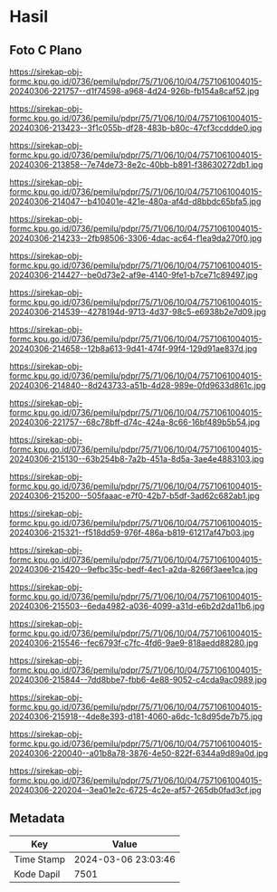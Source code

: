 # Hasil

## Foto C Plano

https://sirekap-obj-formc.kpu.go.id/0736/pemilu/pdpr/75/71/06/10/04/7571061004015-20240306-221757--d1f74598-a968-4d24-926b-fb154a8caf52.jpg

https://sirekap-obj-formc.kpu.go.id/0736/pemilu/pdpr/75/71/06/10/04/7571061004015-20240306-213423--3f1c055b-df28-483b-b80c-47cf3ccddde0.jpg

https://sirekap-obj-formc.kpu.go.id/0736/pemilu/pdpr/75/71/06/10/04/7571061004015-20240306-213858--7e74de73-8e2c-40bb-b891-f38630272db1.jpg

https://sirekap-obj-formc.kpu.go.id/0736/pemilu/pdpr/75/71/06/10/04/7571061004015-20240306-214047--b410401e-421e-480a-af4d-d8bbdc65bfa5.jpg

https://sirekap-obj-formc.kpu.go.id/0736/pemilu/pdpr/75/71/06/10/04/7571061004015-20240306-214233--2fb98506-3306-4dac-ac64-f1ea9da270f0.jpg

https://sirekap-obj-formc.kpu.go.id/0736/pemilu/pdpr/75/71/06/10/04/7571061004015-20240306-214427--be0d73e2-af9e-4140-9fe1-b7ce71c89497.jpg

https://sirekap-obj-formc.kpu.go.id/0736/pemilu/pdpr/75/71/06/10/04/7571061004015-20240306-214539--4278194d-9713-4d37-98c5-e6938b2e7d09.jpg

https://sirekap-obj-formc.kpu.go.id/0736/pemilu/pdpr/75/71/06/10/04/7571061004015-20240306-214658--12b8a613-9d41-474f-99f4-129d91ae837d.jpg

https://sirekap-obj-formc.kpu.go.id/0736/pemilu/pdpr/75/71/06/10/04/7571061004015-20240306-214840--8d243733-a51b-4d28-989e-0fd9633d861c.jpg

https://sirekap-obj-formc.kpu.go.id/0736/pemilu/pdpr/75/71/06/10/04/7571061004015-20240306-221757--68c78bff-d74c-424a-8c66-16bf489b5b54.jpg

https://sirekap-obj-formc.kpu.go.id/0736/pemilu/pdpr/75/71/06/10/04/7571061004015-20240306-215130--63b254b8-7a2b-451a-8d5a-3ae4e4883103.jpg

https://sirekap-obj-formc.kpu.go.id/0736/pemilu/pdpr/75/71/06/10/04/7571061004015-20240306-215200--505faaac-e7f0-42b7-b5df-3ad62c682ab1.jpg

https://sirekap-obj-formc.kpu.go.id/0736/pemilu/pdpr/75/71/06/10/04/7571061004015-20240306-215321--f518dd59-976f-486a-b819-61217af47b03.jpg

https://sirekap-obj-formc.kpu.go.id/0736/pemilu/pdpr/75/71/06/10/04/7571061004015-20240306-215420--9efbc35c-bedf-4ec1-a2da-8266f3aee1ca.jpg

https://sirekap-obj-formc.kpu.go.id/0736/pemilu/pdpr/75/71/06/10/04/7571061004015-20240306-215503--6eda4982-a036-4099-a31d-e6b2d2da11b6.jpg

https://sirekap-obj-formc.kpu.go.id/0736/pemilu/pdpr/75/71/06/10/04/7571061004015-20240306-215546--fec6793f-c7fc-4fd6-9ae9-818aedd88280.jpg

https://sirekap-obj-formc.kpu.go.id/0736/pemilu/pdpr/75/71/06/10/04/7571061004015-20240306-215844--7dd8bbe7-fbb6-4e88-9052-c4cda9ac0989.jpg

https://sirekap-obj-formc.kpu.go.id/0736/pemilu/pdpr/75/71/06/10/04/7571061004015-20240306-215918--4de8e393-d181-4060-a6dc-1c8d95de7b75.jpg

https://sirekap-obj-formc.kpu.go.id/0736/pemilu/pdpr/75/71/06/10/04/7571061004015-20240306-220040--a01b8a78-3876-4e50-822f-6344a9d89a0d.jpg

https://sirekap-obj-formc.kpu.go.id/0736/pemilu/pdpr/75/71/06/10/04/7571061004015-20240306-220204--3ea01e2c-6725-4c2e-af57-265db0fad3cf.jpg


## Metadata

| Key        | Value               |
| ---------- | ------------------- |
| Time Stamp | 2024-03-06 23:03:46 |
| Kode Dapil | 7501                |



